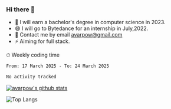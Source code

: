 ### Hi there 👋
<!--I have been a GitHub member for [![Years Badge](https://badges.pufler.dev/years/avarpow)](https://badges.pufler.dev)-->
- 🌱 I will earn a bachelor's degree in computer science in 2023.
- 😄 I will go to Bytedance for an internship in July,2022.
- 💬 Contact me by email avarpow@gmail.com
- ⚡ Aiming for full stack.

<!--💻 Coding Activity Logging

[![Commits Badge](https://badges.pufler.dev/commits/weekly/avarpow)](https://badges.pufler.dev)-->

⏱ Weekly coding time
<!--START_SECTION:waka-->

```txt
From: 17 March 2025 - To: 24 March 2025

No activity tracked
```

<!--END_SECTION:waka-->

[![avarpow's github stats](https://github-readme-stats.vercel.app/api?username=avarpow&count_private=true&show_icons=true&hide=issues&hide_border=true)](https://github.com/anuraghazra/github-readme-stats)

![Top Langs](https://github-readme-stats.vercel.app/api/top-langs/?username=avarpow&layout=compact&hide_border=true) 
<!--[![avarpow's wakatime stats](https://github-readme-stats.vercel.app/api/wakatime?username=avarpow)](https://github.com/anuraghazra/github-readme-stats)-->
